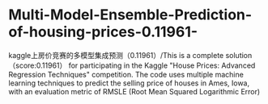 # Multi-Model-Ensemble-Prediction-of-housing-prices-0.11961-
kaggle上房价竞赛的多模型集成预测（0.11961）/This is a complete solution（score:0.11961） for participating in the Kaggle "House Prices: Advanced Regression Techniques" competition. The code uses multiple machine learning techniques to predict the selling price of houses in Ames, Iowa, with an evaluation metric of RMSLE (Root Mean Squared Logarithmic Error)
